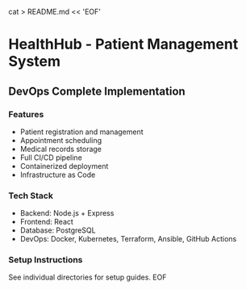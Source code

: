 cat > README.md << 'EOF'
# HealthHub - Patient Management System

## DevOps Complete Implementation

### Features
- Patient registration and management
- Appointment scheduling
- Medical records storage
- Full CI/CD pipeline
- Containerized deployment
- Infrastructure as Code

### Tech Stack
- Backend: Node.js + Express
- Frontend: React
- Database: PostgreSQL
- DevOps: Docker, Kubernetes, Terraform, Ansible, GitHub Actions

### Setup Instructions
See individual directories for setup guides.
EOF
